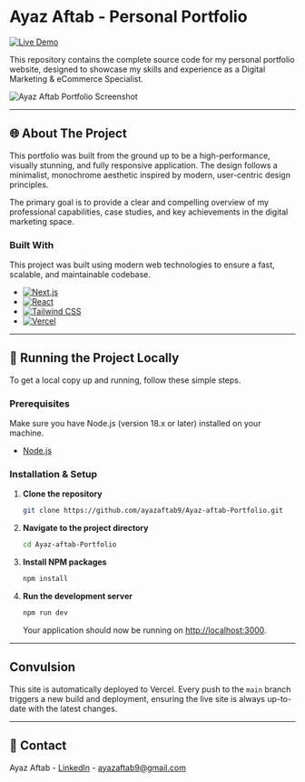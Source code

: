 # Ayaz Aftab - Personal Portfolio

[![Live Demo](https://img.shields.io/badge/Live-Demo-brightgreen?style=for-the-badge)](https://ayaz-aftab-portfolio.vercel.app/)

This repository contains the complete source code for my personal portfolio website, designed to showcase my skills and experience as a Digital Marketing & eCommerce Specialist.

![Ayaz Aftab Portfolio Screenshot](https://raw.githubusercontent.com/ayazaftab9/Ayaz-aftab-Portfolio/main/public/images/portfolio-hero-screenshot.png)

---

## 🌐 About The Project

This portfolio was built from the ground up to be a high-performance, visually stunning, and fully responsive application. The design follows a minimalist, monochrome aesthetic inspired by modern, user-centric design principles.

The primary goal is to provide a clear and compelling overview of my professional capabilities, case studies, and key achievements in the digital marketing space.

### Built With

This project was built using modern web technologies to ensure a fast, scalable, and maintainable codebase.

*   [![Next.js](https://img.shields.io/badge/Next.js-000000?style=for-the-badge&logo=nextdotjs&logoColor=white)](https://nextjs.org/)
*   [![React](https://img.shields.io/badge/React-20232A?style=for-the-badge&logo=react&logoColor=61DAFB)](https://reactjs.org/)
*   [![Tailwind CSS](https://img.shields.io/badge/Tailwind_CSS-38B2AC?style=for-the-badge&logo=tailwind-css&logoColor=white)](https://tailwindcss.com/)
*   [![Vercel](https://img.shields.io/badge/Vercel-000000?style=for-the-badge&logo=vercel&logoColor=white)](https://vercel.com/)

---

## 🚀 Running the Project Locally

To get a local copy up and running, follow these simple steps.

### Prerequisites

Make sure you have Node.js (version 18.x or later) installed on your machine.
*   [Node.js](https://nodejs.org/)

### Installation & Setup

1.  **Clone the repository**
    ```sh
    git clone https://github.com/ayazaftab9/Ayaz-aftab-Portfolio.git
    ```
2.  **Navigate to the project directory**
    ```sh
    cd Ayaz-aftab-Portfolio
    ```
3.  **Install NPM packages**
    ```sh
    npm install
    ```
4.  **Run the development server**
    ```sh
    npm run dev
    ```
    Your application should now be running on [http://localhost:3000](http://localhost:3000).

---

## Convulsion 

This site is automatically deployed to Vercel. Every push to the `main` branch triggers a new build and deployment, ensuring the live site is always up-to-date with the latest changes.

---

## 📧 Contact

Ayaz Aftab - [LinkedIn](https://www.linkedin.com/in/ayaz-aftab-digital-marketing-specialist) - ayazaftab9@gmail.com